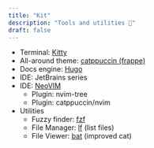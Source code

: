 ```yaml
---
title: "Kit"
description: "Tools and utilities 🧰"
draft: false
---
```


* Terminal: [Kitty](https://github.com/kovidgoyal/kitty)
* All-around theme: [catppuccin (frappe)](https://github.com/catppuccin/catppuccin)
* Docs engine: [Hugo](https://gohugo.io/)
* IDE: JetBrains series
* IDE: [NeoVIM](https://neovim.io/)
    * Plugin: nvim-tree
    * Plugin: catppuccin/nvim
* Utilities
    * Fuzzy finder: [fzf](https://github.com/junegunn/fzf)
    * File Manager: [lf](https://github.com/gokcehan/lf) (list files)
    * File Viewer: [bat](https://github.com/sharkdp/bat) (improved cat)
